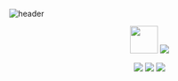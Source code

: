 ![header](https://capsule-render.vercel.app/api?type=slice&color=85bcdc&height=150&section=header&text=MingiKim&fontSize=60&fontColor=363636)

<p align="center">
<img src="https://img.shields.io/badge/Go-00add8?style=flat-square&logo=Go&logoColor=white" height="50px"/>
<img src="https://img.shields.io/badge/Python-3766AB?style=flat-square&logo=Python&logoColor=white"/>
<!-- <img src="https://img.shields.io/badge/Javascript-f7df1e?style=flat-square&logo=Javascript&logoColor=white"/>
<img src="https://img.shields.io/badge/Java-007396?style=flat-square&logo=Java&logoColor=white"/>
<img src="https://img.shields.io/badge/C-a8b9cc?style=flat-square&logo=C&logoColor=white"/>
<img src="https://img.shields.io/badge/C++-00599c?style=flat-square&logo=C%2B%2B&logoColor=white"/>
<img src="https://img.shields.io/badge/Swift-fa7343?style=flat-square&logo=Swift&logoColor=white"/> -->
</p>
<p align="center">
<img src="https://img.shields.io/badge/kubernetes-326CE5?&style=plastic&logo=kubernetes&logoColor=white" />
<img src="https://img.shields.io/badge/AWS-232f3e?style=flat-square&logo=amazon&logoColor=white"/>
<img src="https://img.shields.io/badge/postgresql-4169e1?style=for-the-badge&logo=postgresql&logoColor=white" />
<!-- <img src="https://img.shields.io/badge/React-61dafb?style=flat-square&logo=React&logoColor=white"/>
<img src="https://img.shields.io/badge/Spring-6db33f?style=flat-square&logo=Spring&logoColor=white"/>
<img src="https://img.shields.io/badge/Django-092e20?style=flat-square&logo=Django&logoColor=white"/>
<img src="https://img.shields.io/badge/iOS-000000?style=flat-square&logo=iOS&logoColor=white"/>
<img src="https://img.shields.io/badge/MYSQL-04479a1?style=flat-square&logo=MYSQL&logoColor=white"/>
<img src="https://img.shields.io/badge/Firebase-ffca28?style=flat-square&logo=Firebase&logoColor=white"/> -->
</p>
